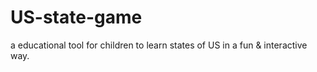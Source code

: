 # US-state-game
a educational tool for children to learn states of US in a fun &amp; interactive way.
